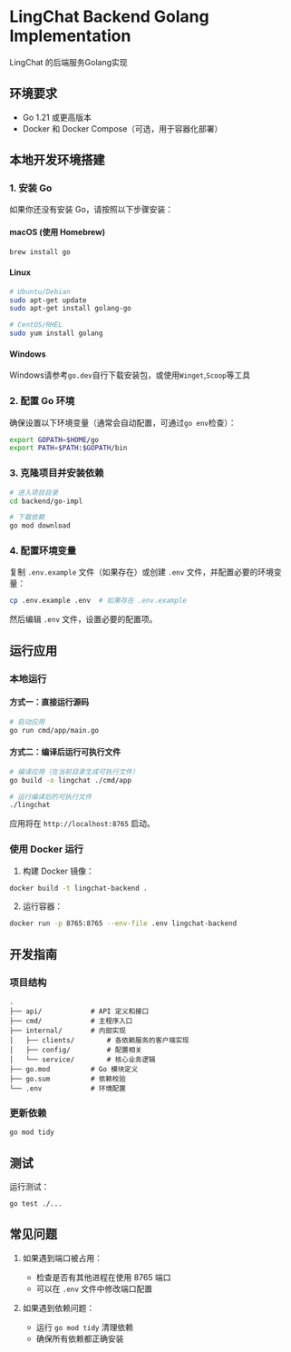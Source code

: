 # LingChat Backend Golang Implementation

LingChat 的后端服务Golang实现

## 环境要求

- Go 1.21 或更高版本
- Docker 和 Docker Compose（可选，用于容器化部署）

## 本地开发环境搭建

### 1. 安装 Go

如果你还没有安装 Go，请按照以下步骤安装：

#### macOS (使用 Homebrew)
```bash
brew install go
```

#### Linux
```bash
# Ubuntu/Debian
sudo apt-get update
sudo apt-get install golang-go

# CentOS/RHEL
sudo yum install golang
```

#### Windows

Windows请参考`go.dev`自行下载安装包，或使用`Winget`,`Scoop`等工具

### 2. 配置 Go 环境

确保设置以下环境变量（通常会自动配置，可通过`go env`检查）：

```bash
export GOPATH=$HOME/go
export PATH=$PATH:$GOPATH/bin
```

### 3. 克隆项目并安装依赖

```bash
# 进入项目目录
cd backend/go-impl

# 下载依赖
go mod download
```

### 4. 配置环境变量

复制 `.env.example` 文件（如果存在）或创建 `.env` 文件，并配置必要的环境变量：

```bash
cp .env.example .env  # 如果存在 .env.example
```

然后编辑 `.env` 文件，设置必要的配置项。

## 运行应用

### 本地运行

#### 方式一：直接运行源码
```bash
# 启动应用
go run cmd/app/main.go
```

#### 方式二：编译后运行可执行文件
```bash
# 编译应用（在当前目录生成可执行文件）
go build -o lingchat ./cmd/app

# 运行编译后的可执行文件
./lingchat
```

应用将在 `http://localhost:8765` 启动。

### 使用 Docker 运行

1. 构建 Docker 镜像：

```bash
docker build -t lingchat-backend .
```

2. 运行容器：

```bash
docker run -p 8765:8765 --env-file .env lingchat-backend
```

## 开发指南

### 项目结构

```
.
├── api/            # API 定义和接口
├── cmd/            # 主程序入口
├── internal/       # 内部实现
│   ├── clients/        # 各依赖服务的客户端实现
│   ├── config/         # 配置相关
│   └── service/        # 核心业务逻辑
├── go.mod          # Go 模块定义
├── go.sum          # 依赖校验
└── .env            # 环境配置
```

### 更新依赖

```bash
go mod tidy
```

## 测试

运行测试：

```bash
go test ./...
```

## 常见问题

1. 如果遇到端口被占用：
   - 检查是否有其他进程在使用 8765 端口
   - 可以在 `.env` 文件中修改端口配置

2. 如果遇到依赖问题：
   - 运行 `go mod tidy` 清理依赖
   - 确保所有依赖都正确安装
